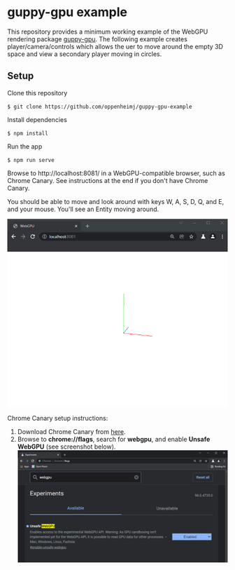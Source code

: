 # guppy-gpu example

This repository provides a minimum working example of the WebGPU rendering package [guppy-gpu](https://github.com/oppenheimj/guppy). The following example creates player/camera/controls which allows the uer to move around the empty 3D space and view a secondary player moving in circles.
## Setup

Clone this repository
```
$ git clone https://github.com/oppenheimj/guppy-gpu-example
```

Install dependencies
```
$ npm install
```

Run the app
```
$ npm run serve
```

Browse to http://localhost:8081/ in a WebGPU-compatible browser, such as Chrome Canary. See instructions at the end if you don't have Chrome Canary.

You should be able to move and look around with keys W, A, S, D, Q, and E, and your mouse. You'll see an Entity moving around.

![](doc/img/entity.gif)

Chrome Canary setup instructions:
1. Download Chrome Canary from [here](https://www.google.com/chrome/canary/).
2. Browse to **chrome://flags**, search for **webgpu**, and enable **Unsafe WebGPU** (see screenshot below).
![](doc/img/cc.png)